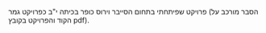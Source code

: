 פרויקט שפיתחתי בתחום הסייבר וירוס כופר בכיתה י"ב כפרויקט גמר (הסבר מורכב על הקוד והפרויקט בקובץ pdf).
